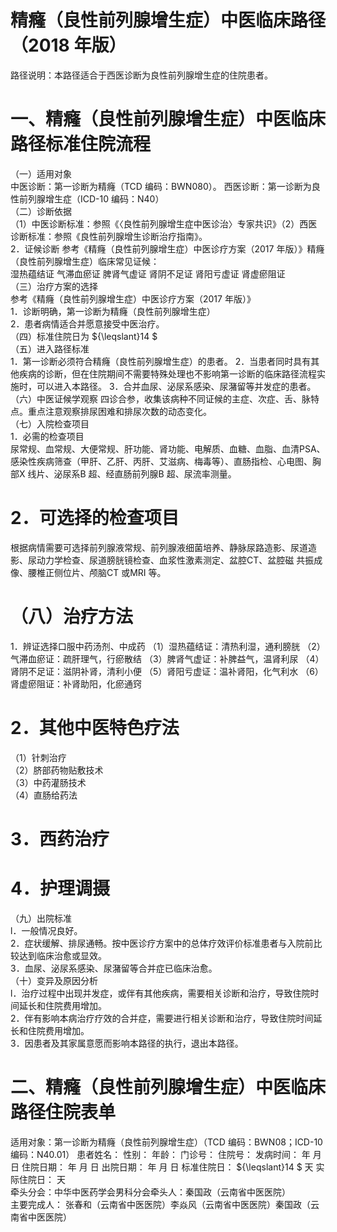 # 精癃（良性前列腺增生症）中医临床路径 （2018 年版）  
路径说明：本路径适合于西医诊断为良性前列腺增生症的住院患者。  
# 一、精癃（良性前列腺增生症）中医临床路径标准住院流程  
（一）适用对象  
中医诊断：第一诊断为精癃（TCD 编码：BWN080）。 西医诊断：第一诊断为良性前列腺增生症（ICD-10 编码：N40）  
（二）诊断依据  
（1）中医诊断标准：参照《〈良性前列腺增生症中医诊治〉专家共识》（2）西医诊断标准：参照《良性前列腺增生诊断治疗指南》。  
2．证候诊断  参考《精癃（良性前列腺增生症）中医诊疗方案（2017 年版）》精癃（良性前列腺增生症）临床常见证候：  
湿热蕴结证  气滞血瘀证  脾肾气虚证  肾阴不足证  肾阳亏虚证  肾虚瘀阻证  
（三）治疗方案的选择  
参考《精癃（良性前列腺增生症）中医诊疗方案（2017 年版）》  
1．诊断明确，第一诊断为精癃（良性前列腺增生症）  
2．患者病情适合并愿意接受中医治疗。  
（四）标准住院日为 ${\leqslant}14 $  
（五）进入路径标准  
1．第一诊断必须符合精癃（良性前列腺增生症）的患者。 2．当患者同时具有其他疾病的诊断，但在住院期间不需要特殊处理也不影响第一诊断的临床路径流程实施时，可以进入本路径。 3．合并血尿、泌尿系感染、尿潴留等并发症的患者。  
（六）中医证候学观察 四诊合参，收集该病种不同证候的主症、次症、舌、脉特点。重点注意观察排尿困难和排尿次数的动态变化。  
（七）入院检查项目  
1．必需的检查项目  
尿常规、血常规、大便常规、肝功能、肾功能、电解质、血糖、血脂、血清PSA、感染性疾病筛查（甲肝、乙肝、丙肝、艾滋病、梅毒等）、直肠指检、心电图、胸部X 线片、泌尿系B 超、经直肠前列腺B 超、尿流率测量。  
# 2．可选择的检查项目  
根据病情需要可选择前列腺液常规、前列腺液细菌培养、静脉尿路造影、尿道造影、尿动力学检查、尿道膀胱镜检查、血浆性激素测定、盆腔CT、盆腔磁 共振成像、腰椎正侧位片、颅脑CT 或MRI 等。  
#  （八）治疗方法  
1．辨证选择口服中药汤剂、中成药 （1）湿热蕴结证：清热利湿，通利膀胱 （2）气滞血瘀证：疏肝理气，行瘀散结  （3）脾肾气虚证：补脾益气，温肾利尿 （4）肾阴不足证：滋阴补肾，清利小便 （5）肾阳亏虚证：温补肾阳，化气利水 （6）肾虚瘀阻证：补肾助阳，化瘀通窍  
# 2．其他中医特色疗法  
（1）针刺治疗  
（2）脐部药物贴敷技术  
（3）中药灌肠技术  
（4）直肠给药法  
# 3．西药治疗  
# 4．护理调摄  
（九）出院标准  
l．一般情况良好。  
2．症状缓解、排尿通畅。按中医诊疗方案中的总体疗效评价标准患者与入院前比较达到临床治愈或显效。  
3．血尿、泌尿系感染、尿潴留等合并症已临床治愈。  
（十）变异及原因分析  
l．治疗过程中出现并发症，或伴有其他疾病，需要相关诊断和治疗，导致住院时间延长和住院费用增加。  
2．伴有影响本病治疗疗效的合并症，需要进行相关诊断和治疗，导致住院时间延长和住院费用增加。  
3．因患者及其家属意愿而影响本路径的执行，退出本路径。  
# 二、精癃（良性前列腺增生症）中医临床路径住院表单  
适用对象：第一诊断为精癃（良性前列腺增生症）（TCD 编码：BWN08；ICD-10 编码：N40.01） 患者姓名：       性别：      年龄：           门诊号：      住院号：        发病时间：      年    月    日   住院日期：      年    月    日   出院日期：      年    月    日 标准住院日： ${\leqslant}14 $  天                             实际住院日：         天  
牵头分会：中华中医药学会男科分会牵头人：秦国政（云南省中医医院）  
主要完成人： 张春和（云南省中医医院）李焱风（云南省中医医院）秦国政（云南省中医医院）  